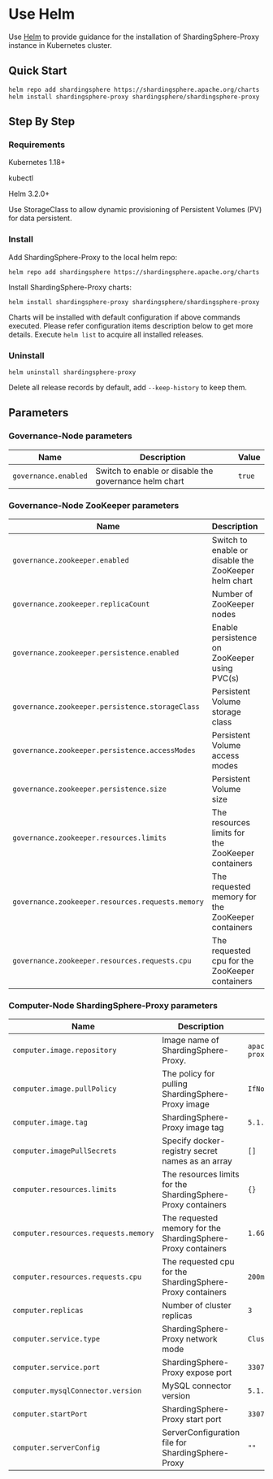 # Use Helm

Use [Helm](https://helm.sh/) to provide guidance for the installation of ShardingSphere-Proxy instance in Kubernetes cluster.

## Quick Start

```shell
helm repo add shardingsphere https://shardingsphere.apache.org/charts
helm install shardingsphere-proxy shardingsphere/shardingsphere-proxy
```

## Step By Step

### Requirements

Kubernetes 1.18+

kubectl

Helm 3.2.0+

Use StorageClass to allow dynamic provisioning of Persistent Volumes (PV) for data persistent.

### Install

Add ShardingSphere-Proxy to the local helm repo:

```shell
helm repo add shardingsphere https://shardingsphere.apache.org/charts
```

Install ShardingSphere-Proxy charts:

```shell
helm install shardingsphere-proxy shardingsphere/shardingsphere-proxy
```

Charts will be installed with default configuration if above commands executed.
Please refer configuration items description below to get more details.
Execute `helm list` to acquire all installed releases.

### Uninstall

```shell
helm uninstall shardingsphere-proxy
```

Delete all release records by default, add `--keep-history` to keep them. 

## Parameters

### Governance-Node parameters

| Name                 | Description                                           | Value  |
| -------------------- | ----------------------------------------------------- | ------ |
| `governance.enabled` | Switch to enable or disable the governance helm chart | `true` |


### Governance-Node ZooKeeper parameters

| Name                                             | Description                                          | Value               |
| ------------------------------------------------ | ---------------------------------------------------- | ------------------- |
| `governance.zookeeper.enabled`                   | Switch to enable or disable the ZooKeeper helm chart | `true`              |
| `governance.zookeeper.replicaCount`              | Number of ZooKeeper nodes                            | `1`                 |
| `governance.zookeeper.persistence.enabled`       | Enable persistence on ZooKeeper using PVC(s)         | `false`             |
| `governance.zookeeper.persistence.storageClass`  | Persistent Volume storage class                      | `""`                |
| `governance.zookeeper.persistence.accessModes`   | Persistent Volume access modes                       | `["ReadWriteOnce"]` |
| `governance.zookeeper.persistence.size`          | Persistent Volume size                               | `8Gi`               |
| `governance.zookeeper.resources.limits`          | The resources limits for the ZooKeeper containers    | `{}`                |
| `governance.zookeeper.resources.requests.memory` | The requested memory for the ZooKeeper containers    | `256Mi`             |
| `governance.zookeeper.resources.requests.cpu`    | The requested cpu for the ZooKeeper containers       | `250m`              |


### Computer-Node ShardingSphere-Proxy  parameters

| Name                                 | Description                                                  | Value                         |
| ------------------------------------ | ------------------------------------------------------------ | ----------------------------- |
| `computer.image.repository`          | Image name of ShardingSphere-Proxy.                          | `apache/shardingsphere-proxy` |
| `computer.image.pullPolicy`          | The policy for pulling ShardingSphere-Proxy image            | `IfNotPresent`                |
| `computer.image.tag`                 | ShardingSphere-Proxy image tag                               | `5.1.2`                       |
| `computer.imagePullSecrets`          | Specify docker-registry secret names as an array             | `[]`                          |
| `computer.resources.limits`          | The resources limits for the ShardingSphere-Proxy containers | `{}`                          |
| `computer.resources.requests.memory` | The requested memory for the ShardingSphere-Proxy containers | `1.6Gi`                       |
| `computer.resources.requests.cpu`    | The requested cpu for the ShardingSphere-Proxy containers    | `200m`                        |
| `computer.replicas`                  | Number of cluster replicas                                   | `3`                           |
| `computer.service.type`              | ShardingSphere-Proxy network mode                            | `ClusterIP`                   |
| `computer.service.port`              | ShardingSphere-Proxy expose port                             | `3307`                        |
| `computer.mysqlConnector.version`    | MySQL connector version                                      | `5.1.49`                      |
| `computer.startPort`                 | ShardingSphere-Proxy start port                              | `3307`                        |
| `computer.serverConfig`              | ServerConfiguration file for ShardingSphere-Proxy            | `""`                          |
